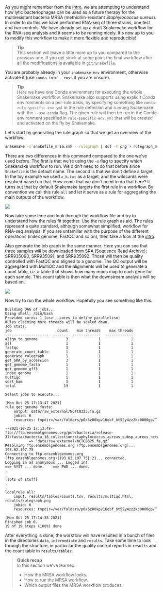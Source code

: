 As you might remember from the [intro](introduction), we are attempting to
understand how lytic bacteriophages can be used as a future therapy for the
multiresistant bacteria MRSA (methicillin-resistant _Staphylococcus aureus_).
In order to do this we have performed RNA-seq of three strains, one test and
two controls. We have already set up a draft Snakemake workflow for the RNA-seq
analysis and it seems to be running nicely. It's now up to you to modify this
workflow to make it more flexible and reproducible!

> **Tip** <br>
> This section will leave a little more up to you compared to the previous
> one. If you get stuck at some point the final workflow after all the
> modifications is available in `git/Snakefile`.

You are probably already in your `snakemake-env` environment, otherwise
activate it (use `conda info --envs` if you are unsure).

> **Tip** <br>
> Here we have one Conda environment for  executing the whole Snakemake
> workflow. Snakemake also supports using explicit Conda environments on
> a per-rule basis, by specifying something like `conda:
> rule-specific-env.yml` in the rule definition and running Snakemake with
> the `--use-conda` flag. The given rule will then be run in the Conda
> environment specified in `rule-specific-env.yml` that will be created and
> activated on the fly by Snakemake.

Let's start by generating the rule graph so that we get an overview of the
workflow.

```bash
snakemake -s snakefile_mrsa.smk --rulegraph | dot -T png > rulegraph_mrsa.png
```

There are two differences in this command compared to the one we've used
before. The first is that we're using the `-s` flag to specify which Snakemake
workflow to run. We didn't need to do that before since `Snakefile` is the
default name. The second is that we don't define a target. In the toy example
we used `a_b.txt` as a target, and the wildcards were resolved based on that.
How come that we don't need to do that here? It turns out that by default
Snakemake targets the first rule in a workflow. By convention we call this rule
`all` and let it serve as a rule for aggregating the main outputs of the
workflow.

![](images/rulegraph_mrsa.svg)

Now take some time and look through the workflow file and try to understand how
the rules fit together. Use the rule graph as aid. The rules represent a quite
standard, although somewhat simplified, workflow for RNA-seq analysis. If you
are unfamiliar with the purpose of the different operations (index genome,
FastQC and so on), then take a look at the [intro](introduction).

Also generate the job graph in the same manner. Here you can see that three
samples will be downloaded from SRA (Sequence Read Archive); SRR935090,
SRR935091, and SRR935092. Those will then be quality controlled with FastQC and
aligned to a genome. The QC output will be aggregated with MultiQC and the
alignments will be used to generate a count table, *i.e.* a table that shows
how many reads map to each gene for each sample. This count table is then what
the downstream analysis will be based on.

![](images/dag_mrsa.svg)

Now try to run the whole workflow. Hopefully you see something like this.

```no-highlight
Building DAG of jobs...
Using shell: /bin/bash
Provided cores: 1 (use --cores to define parallelism)
Rules claiming more threads will be scaled down.
Job stats:
job                     count    min threads    max threads
--------------------  -------  -------------  -------------
align_to_genome             3              1              1
all                         1              1              1
fastqc                      3              1              1
generate_count_table        1              1              1
generate_rulegraph          1              1              1
get_SRA_by_accession        3              1              1
get_genome_fasta            1              1              1
get_genome_gff3             1              1              1
index_genome                1              1              1
multiqc                     1              1              1
sort_bam                    3              1              1
total                      19              1              1

Select jobs to execute...

[Mon Oct 25 17:13:47 2021]
rule get_genome_fasta:
    output: data/raw_external/NCTC8325.fa.gz
    jobid: 6
    resources: tmpdir=/var/folders/p0/6z00kpv16qbf_bt52y4zz2kc0000gp/T

--2021-10-25 17:13:48--  ftp://ftp.ensemblgenomes.org/pub/bacteria/release-37/fasta/bacteria_18_collection/staphylococcus_aureus_subsp_aureus_nctc_8325/dna//Staphylococcus_aureus_subsp_aureus_nctc_8325.ASM1342v1.dna_rm.toplevel.fa.gz
           => ‘data/raw_external/NCTC8325.fa.gz’
Resolving ftp.ensemblgenomes.org (ftp.ensemblgenomes.org)... 193.62.197.75
Connecting to ftp.ensemblgenomes.org (ftp.ensemblgenomes.org)|193.62.197.75|:21... connected.
Logging in as anonymous ... Logged in!
==> SYST ... done.    ==> PWD ... done.
.
.
[lots of stuff]
.
.
localrule all:
    input: results/tables/counts.tsv, results/multiqc.html, results/rulegraph.png
    jobid: 0
    resources: tmpdir=/var/folders/p0/6z00kpv16qbf_bt52y4zz2kc0000gp/T

[Mon Oct 25 17:14:38 2021]
Finished job 0.
19 of 19 steps (100%) done
```

After everything is done, the workflow will have resulted in a bunch of files
in the directories `data`, `intermediate` and `results`. Take some time to look
through the structure, in particular the quality control reports in `results`
and the count table in `results/tables`.

> **Quick recap** <br>
> In this section we've learned:
>
> - How the MRSA workflow looks.
> - How to run the MRSA workflow.
> - Which output files the MRSA workflow produces.
